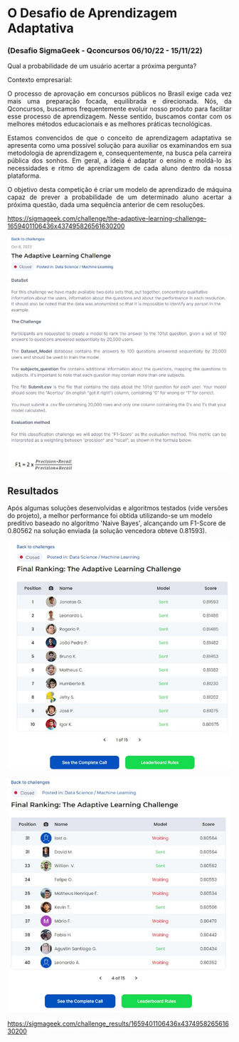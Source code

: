 # O Desafio de Aprendizagem Adaptativa 
### (Desafio SigmaGeek - Qconcursos 06/10/22 - 15/11/22) 

Qual a probabilidade de um usuário acertar a próxima pergunta?

Contexto empresarial: 

<td><p align=justify>O processo de aprovação em concursos públicos no Brasil exige cada vez mais uma preparação focada, equilibrada e direcionada. Nós, da Qconcursos, buscamos frequentemente evoluir nosso produto para facilitar esse processo de aprendizagem. Nesse sentido, buscamos contar com os melhores métodos educacionais e as melhores práticas tecnológicas.</p></td>

<td><p align=justify>Estamos convencidos de que o conceito de aprendizagem adaptativa se apresenta como uma possível solução para auxiliar os examinandos em sua metodologia de aprendizagem e, consequentemente, na busca pela carreira pública dos sonhos. Em geral, a ideia é adaptar o ensino e moldá-lo às necessidades e ritmo de aprendizagem de cada aluno dentro da nossa plataforma.</p></td>


<td><p align=justify>O objetivo desta competição é criar um modelo de aprendizado de máquina capaz de prever a probabilidade de um determinado aluno acertar a próxima questão, dada uma sequência anterior de cem resoluções.</p></td>

https://sigmageek.com/challenge/the-adaptive-learning-challenge-1659401106436x437495826561630200

<p align="left">
  <img src="img/prop.jpg">
</p>

## Resultados
Após algumas soluções desenvolvidas e algoritmos testados (vide versões do projeto), a melhor performance foi obtida utilizando-se um modelo preditivo baseado no algoritmo 'Naive Bayes', alcançando um F1-Score de 0.80562 na solução enviada (a solução vencedora obteve 0.81593).

<p align="center">
  <img src="img/resul1.jpg">
</p>

<p align="center">
  <img src="img/resul2.jpg">
</p>

https://sigmageek.com/challenge_results/1659401106436x437495826561630200
